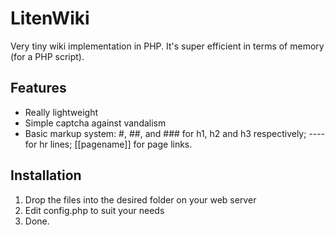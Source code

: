 # LitenWiki
Very tiny wiki implementation in PHP. It's super efficient in terms of memory (for a PHP script).

## Features
* Really lightweight
* Simple captcha against vandalism
* Basic markup system: \#, \#\#, and \#\#\# for h1, h2 and h3 respectively; ---- for hr lines; [[pagename]] for page links.

## Installation
1. Drop the files into the desired folder on your web server
2. Edit config.php to suit your needs
3. Done.
